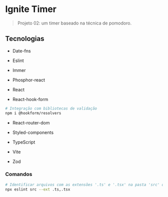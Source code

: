 # Ignite Timer

> Projeto 02: um timer baseado na técnica de pomodoro.

## Tecnologias

- Date-fns

- Eslint

- Immer

- Phosphor-react

- React

- React-hook-form

```bash
# Integração com bibliotecas de validação
npm i @hookform/resolvers
```

- React-router-dom

- Styled-components

- TypeScript

- Vite

- Zod

### Comandos

```bash
# Identificar arquivos com as extensões '.ts' e '.tsx' na pasta 'src' que estão fora do padrão de formatação do eslint.
npx eslint src --ext .ts,.tsx
```
